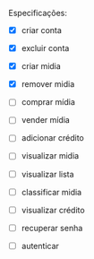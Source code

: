 Especificações: 

- [X] criar conta
- [X] excluir conta
- [X] criar midia
- [X] remover midia
- [ ] comprar mídia
- [ ] vender mídia
- [ ] adicionar crédito

- [ ] visualizar midia
- [ ] visualizar lista
- [ ] classificar midia
- [ ] visualizar crédito
- [ ] recuperar senha

- [ ] autenticar

